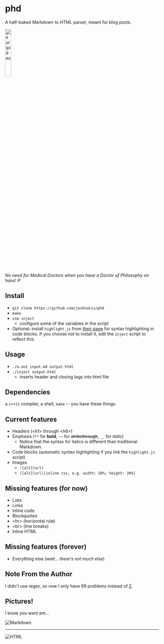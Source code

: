 # phd
A half-baked Markdown to HTML parser, meant for blog posts.

<img src="https://user-images.githubusercontent.com/31445542/77646031-27847580-6f3a-11ea-8b5c-d5868bf4b6db.png" alt="euripides" title="A cute euripides" width="20%">

*No need for Medical Doctors when you have a Doctor of Philosophy on hand :P*


## Install
* `git clone https://github.com/joshnatis/phd`
* `make`
* `vim inject`
  * configure some of the variables in the script
* Optional: install `highlight.js` from [their page](https://highlightjs.org/download/) for syntax highlighting in code blocks. If you choose not to install it, edit the `inject` script to reflect this.

## Usage
* `./a.out input.md output.html`
* `./inject output.html`
  * inserts header and closing tags into html file
  
## Dependencies
a `c++11` compiler, a shell, `make` -- you have these things.

## Current features
* Headers (\<h1> through \<h6>)
* Emphasis (`**` for **bold**, `~~` for ~~strikethrough~~, `__` for *italic*)
  * Notice that the syntax for italics is different than traditional Markdown.
* Code blocks (automatic syntax highlighting if you link the `highlight.js` script)
* Images
  * `![alt](url)`
  * `![alt](url)|inline css, e.g. width: 50%; height: 30%|`

## Missing features (for now)
* Lists
* Links
* Inline code
* Blockquotes
* \<hr> (horizontal rule)
* \<br> (line breaks)
* Inline HTML

## Missing features (forever)
* Everything else (*wait... there's not much else*)

## Note From the Author
I didn't use regex, so now I only have 99 problems instead of [2](https://blog.codinghorror.com/regular-expressions-now-you-have-two-problems/).

## Pictures!
I know you want em...

![Markdown](https://user-images.githubusercontent.com/31445542/77647237-6ddad400-6f3c-11ea-94b8-65900b429386.png)

---

![HTML](https://user-images.githubusercontent.com/31445542/77647239-6ddad400-6f3c-11ea-8dff-2325aea2b5e4.png)

